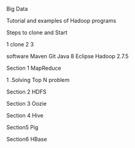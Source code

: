 Big Data 

Tutorial and examples of Hadoop programs

Steps to clone and Start

 1 clone 
 2
 3
 

  software 
  Maven
  Git
  Java 8
  Eclipse
  Hadoop 2.7.5  

Section 1 MapReduce  

1 .Solving Top N  problem

Section 2 HDFS

Section 3 Oozie 

Section 4 Hive

Section5 Pig

Section6 HBase
